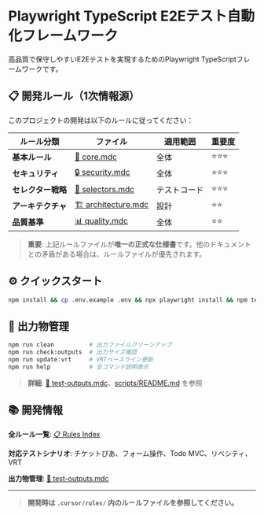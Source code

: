 # Playwright TypeScript E2Eテスト自動化フレームワーク

高品質で保守しやすいE2Eテストを実現するためのPlaywright TypeScriptフレームワークです。

## 📋 開発ルール（1次情報源）

このプロジェクトの開発は以下のルールに従ってください：

| ルール分類         | ファイル                                             | 適用範囲     | 重要度 |
| ------------------ | ---------------------------------------------------- | ------------ | ------ |
| **基本ルール**     | [📘 core.mdc](.cursor/rules/core.mdc)                 | 全体         | ⭐️⭐️⭐️    |
| **セキュリティ**   | [🔒 security.mdc](.cursor/rules/security.mdc)         | 全体         | ⭐️⭐️⭐️    |
| **セレクター戦略** | [🎯 selectors.mdc](.cursor/rules/selectors.mdc)       | テストコード | ⭐️⭐️⭐️    |
| **アーキテクチャ** | [🏗️ architecture.mdc](.cursor/rules/architecture.mdc) | 設計         | ⭐️⭐️     |
| **品質基準**       | [📊 quality.mdc](.cursor/rules/quality.mdc)           | 全体         | ⭐️⭐️     |

> **重要**: 上記ルールファイルが**唯一の正式な仕様書**です。他のドキュメントとの矛盾がある場合は、ルールファイルが優先されます。

## ⚙️ クイックスタート

```bash
npm install && cp .env.example .env && npx playwright install && npm test
```

## 🧹 出力物管理

```bash
npm run clean          # 出力ファイルクリーンアップ
npm run check:outputs  # 出力サイズ確認
npm run update:vrt     # VRTベースライン更新
npm run help           # 全コマンド説明表示
```

> **詳細**: [📁 test-outputs.mdc](.cursor/rules/test-outputs.mdc)、[scripts/README.md](scripts/README.md) を参照

## 📚 開発情報

**全ルール一覧**: [📋 Rules Index](.cursor/rules/index.mdc)

**対応テストシナリオ**: チケットぴあ、フォーム操作、Todo MVC、リベシティ、VRT

**出力物管理**: [📁 test-outputs.mdc](.cursor/rules/test-outputs.mdc)

---

> **開発時は `.cursor/rules/` 内のルールファイルを参照してください。**
